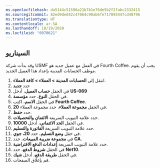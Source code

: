 ```yaml
---
ms.openlocfilehash: da5144c51596a21b7b1e76de5b2f2fabc2332415
ms.sourcegitcommit: 82ed9ded42c47064c90ab6fe717893447cd48796
ms.translationtype: HT
ms.contentlocale: ar-SA
ms.lasthandoff: 10/19/2020
ms.locfileid: "6070621"
---
```

## <a name="scenario"></a>السيناريو

وقد بدأت شركة USMF في العمل مع عميل جديد هو Fourth Coffee.
يجب أن يقوم موظف الحسابات المدينة بإعداد هذا العميل الجديد.

1.  انتقل إلى **الحسابات المدينة > العملاء > كافة العملاء**.
2.  حدد **جديد**
3.  في الحقل **حساب العميل**، أدخل **US-069**
4.  في الحقل **النوع**، حدد **مؤسسة**.
5.  في الحقل **الاسم**، اكتب **Fourth Coffee**.
6.  في الحقل **مجموعة العملاء**، حدد مجموعة العملاء **20**.
7.  حدد **حفظ**.
8.  حدد علامة التبويب السريعة **الائتمان والتحصيلات**.
9.  في الحقل **الحد الائتماني**، أدخل **10000**.
10. حدد علامة التبويب السريعة **الفاتورة والتسليم**.
11. في حقل **وضع التسليم**، حدد **20، جوي**.
12. في **مجموعة ضريبة المبيعات**، حدد **CA**.
13. حدد علامة التبويب السريعة **إعدادات الدفع الافتراضية**.
14. في الحقل **شروط الدفع**، حدد **Net10**.
15. في الحقل **طريقة الدفع**، أدخل **شيك**.
16. قم بإغلاق الصفحات.
